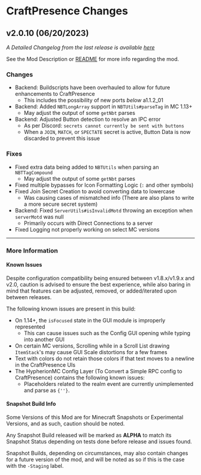 # CraftPresence Changes

## v2.0.10 (06/20/2023)

_A Detailed Changelog from the last release is
available [here](https://gitlab.com/CDAGaming/CraftPresence/-/compare/release%2Fv2.0.7...release%2Fv2.0.10)_

See the Mod Description or [README](https://gitlab.com/CDAGaming/CraftPresence) for more info regarding the mod.

### Changes

* Backend: Buildscripts have been overhauled to allow for future enhancements to CraftPresence
    * This includes the possibility of new ports *below* a1.1.2_01
* Backend: Added `NBTLongArray` support in `NBTUtils#parseTag` in MC 1.13+
    * May adjust the output of some `getNbt` parses
* Backend: Adjusted Button detection to resolve an IPC error
    * As per Discord: `secrets cannot currently be sent with buttons`
    * When a `JOIN`, `MATCH`, or `SPECTATE` secret is active, Button Data is now discarded to prevent this issue

### Fixes

* Fixed extra data being added to `NBTUtils` when parsing an `NBTTagCompound`
    * May adjust the output of some `getNbt` parses
* Fixed multiple bypasses for Icon Formatting Logic (`:` and other symbols)
* Fixed Join Secret Creation to avoid converting data to lowercase
    * Was causing cases of mismatched info (There are also plans to write a more secure secret system)
* Backend: Fixed `ServerUtils#isInvalidMotd` throwing an exception when `serverMotd` was null
    * Primarily occurs with Direct Connections to a server
* Fixed Logging not properly working on select MC versions

___

### More Information

#### Known Issues

Despite configuration compatibility being ensured between v1.8.x/v1.9.x and v2.0,
caution is advised to ensure the best experience, while also baring in mind that features can be adjusted, removed, or
added/iterated upon between releases.

The following known issues are present in this build:

* On 1.14+, the `isFocused` state in the GUI module is improperly represented
    * This can cause issues such as the Config GUI opening while typing into another GUI
* On certain MC versions, Scrolling while in a Scroll List drawing `ItemStack`'s may cause GUI Scale distortions for a
  few frames
* Text with colors do not retain those colors if that text moves to a newline in the CraftPresence UIs
* The HypherionMC Config Layer (To Convert a Simple RPC config to CraftPresence) contains the following known issues:
    * Placeholders related to the realm event are currently unimplemented and parse as `{''}`.

#### Snapshot Build Info

Some Versions of this Mod are for Minecraft Snapshots or Experimental Versions, and as such, caution should be noted.

Any Snapshot Build released will be marked as **ALPHA** to match its Snapshot Status depending on tests done before
release
and issues found.

Snapshot Builds, depending on circumstances, may also contain changes for a future version of the mod, and will be noted
as so if this is the case with the `-Staging` label.
